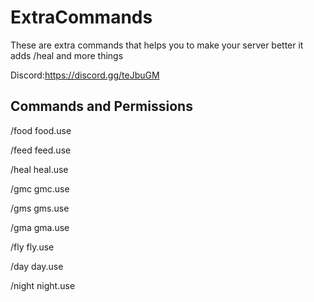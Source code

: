 # ExtraCommands
These are extra commands that helps you to make your server better it adds /heal and more things

Discord:https://discord.gg/teJbuGM


## Commands and Permissions

 /food  food.use
 
 /feed feed.use
 
 /heal heal.use
 
 /gmc gmc.use 
 
 /gms gms.use
 
 /gma gma.use
 
 /fly fly.use
 
/day day.use

/night night.use
